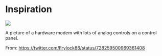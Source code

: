# Inspiration

![](https://db-feed.s3.amazonaws.com/legacy/ChtMHYWUkAAmEVI.jpg)

A picture of a hardware modem with lots of analog controls on a control panel.

From: https://twitter.com/Frylock86/status/728259500969361408